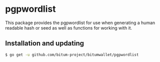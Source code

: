 pgpwordlist
===========

This package provides the pgpwordlist for use when generating a human
readable hash or seed as well as functions for working with it.

## Installation and updating
```bash
$ go get -u github.com/bitum-project/bitumwallet/pgpwordlist
```
